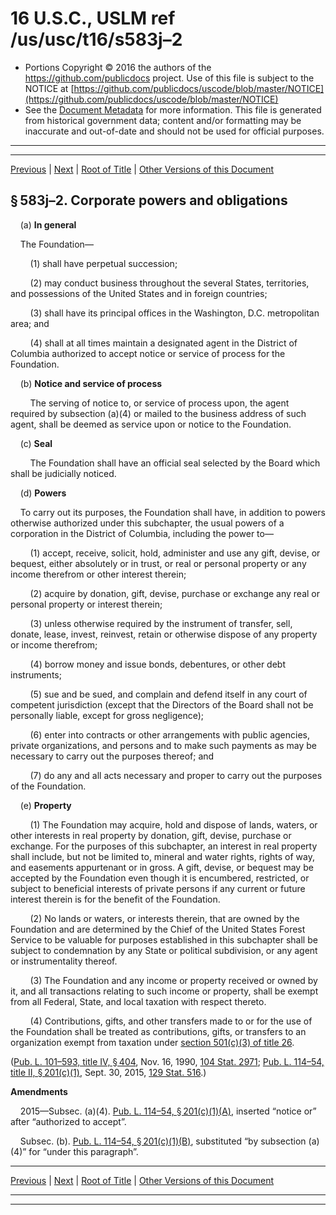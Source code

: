 ---
---

# 16 U.S.C., USLM ref /us/usc/t16/s583j–2

* Portions Copyright © 2016 the authors of the https://github.com/publicdocs project.
  Use of this file is subject to the NOTICE at [https://github.com/publicdocs/uscode/blob/master/NOTICE](https://github.com/publicdocs/uscode/blob/master/NOTICE)
* See the [Document Metadata](././../../../../..//README.md) for more information.
  This file is generated from historical government data; content and/or formatting may be inaccurate and out-of-date and should not be used for official purposes.

----------
----------

[Previous](./../../../../..//us/usc/t16/ch3/schV/m__us_usc_t16_s583j–1.md) | [Next](./../../../../..//us/usc/t16/ch3/schV/m__us_usc_t16_s583j–3.md) | [Root of Title](./../../../../../) | [Other Versions of this Document](https://publicdocs.github.io/go/links?ns=uslm&ref=%2Fus%2Fusc%2Ft16%2Fs583j%E2%80%932)

## § 583j–2. Corporate powers and obligations

    (a) __In general__ 

    The Foundation—

        (1) shall have perpetual succession;

        (2) may conduct business throughout the several States, territories, and possessions of the United States and in foreign countries;

        (3) shall have its principal offices in the Washington, D.C. metropolitan area; and

        (4) shall at all times maintain a designated agent in the District of Columbia authorized to accept notice or service of process for the Foundation.

    (b) __Notice and service of process__ 

        The serving of notice to, or service of process upon, the agent required by subsection (a)(4) or mailed to the business address of such agent, shall be deemed as service upon or notice to the Foundation.

    (c) __Seal__ 

        The Foundation shall have an official seal selected by the Board which shall be judicially noticed.

    (d) __Powers__ 

    To carry out its purposes, the Foundation shall have, in addition to powers otherwise authorized under this subchapter, the usual powers of a corporation in the District of Columbia, including the power to—

        (1) accept, receive, solicit, hold, administer and use any gift, devise, or bequest, either absolutely or in trust, or real or personal property or any income therefrom or other interest therein;

        (2) acquire by donation, gift, devise, purchase or exchange any real or personal property or interest therein;

        (3) unless otherwise required by the instrument of transfer, sell, donate, lease, invest, reinvest, retain or otherwise dispose of any property or income therefrom;

        (4) borrow money and issue bonds, debentures, or other debt instruments;

        (5) sue and be sued, and complain and defend itself in any court of competent jurisdiction (except that the Directors of the Board shall not be personally liable, except for gross negligence);

        (6) enter into contracts or other arrangements with public agencies, private organizations, and persons and to make such payments as may be necessary to carry out the purposes thereof; and

        (7) do any and all acts necessary and proper to carry out the purposes of the Foundation.

    (e) __Property__ 

        (1) The Foundation may acquire, hold and dispose of lands, waters, or other interests in real property by donation, gift, devise, purchase or exchange. For the purposes of this subchapter, an interest in real property shall include, but not be limited to, mineral and water rights, rights of way, and easements appurtenant or in gross. A gift, devise, or bequest may be accepted by the Foundation even though it is encumbered, restricted, or subject to beneficial interests of private persons if any current or future interest therein is for the benefit of the Foundation.

        (2) No lands or waters, or interests therein, that are owned by the Foundation and are determined by the Chief of the United States Forest Service to be valuable for purposes established in this subchapter shall be subject to condemnation by any State or political subdivision, or any agent or instrumentality thereof.

        (3) The Foundation and any income or property received or owned by it, and all transactions relating to such income or property, shall be exempt from all Federal, State, and local taxation with respect thereto.

        (4) Contributions, gifts, and other transfers made to or for the use of the Foundation shall be treated as contributions, gifts, or transfers to an organization exempt from taxation under [section 501(c)(3) of title 26][/us/usc/t26/s501/c/3].

([Pub. L. 101–593, title IV, § 404][/us/pl/101/593/s404], Nov. 16, 1990, [104 Stat. 2971][/us/stat/104/2971]; [Pub. L. 114–54, title II, § 201(c)(1)][/us/pl/114/54/s201/c/1], Sept. 30, 2015, [129 Stat. 516][/us/stat/129/516].)

 __Amendments__ 

    2015—Subsec. (a)(4). [Pub. L. 114–54, § 201(c)(1)(A)][/us/pl/114/54/s201/c/1/A], inserted “notice or” after “authorized to accept”.

    Subsec. (b). [Pub. L. 114–54, § 201(c)(1)(B)][/us/pl/114/54/s201/c/1/B], substituted “by subsection (a)(4)” for “under this paragraph”.

----------

[Previous](./../../../../..//us/usc/t16/ch3/schV/m__us_usc_t16_s583j–1.md) | [Next](./../../../../..//us/usc/t16/ch3/schV/m__us_usc_t16_s583j–3.md) | [Root of Title](./../../../../../) | [Other Versions of this Document](https://publicdocs.github.io/go/links?ns=uslm&ref=%2Fus%2Fusc%2Ft16%2Fs583j%E2%80%932)

----------
----------

[/us/usc/t26/s501/c/3]: https://publicdocs.github.io/go/links?ns=uslm&ref=%2Fus%2Fusc%2Ft26%2Fs501%2Fc%2F3
[/us/pl/101/593/s404]: https://publicdocs.github.io/go/links?ns=uslm&ref=%2Fus%2Fpl%2F101%2F593%2Fs404
[/us/stat/104/2971]: https://publicdocs.github.io/go/links?ns=uslm&ref=%2Fus%2Fstat%2F104%2F2971
[/us/pl/114/54/s201/c/1]: https://publicdocs.github.io/go/links?ns=uslm&ref=%2Fus%2Fpl%2F114%2F54%2Fs201%2Fc%2F1
[/us/stat/129/516]: https://publicdocs.github.io/go/links?ns=uslm&ref=%2Fus%2Fstat%2F129%2F516
[/us/pl/114/54/s201/c/1/A]: https://publicdocs.github.io/go/links?ns=uslm&ref=%2Fus%2Fpl%2F114%2F54%2Fs201%2Fc%2F1%2FA
[/us/pl/114/54/s201/c/1/B]: https://publicdocs.github.io/go/links?ns=uslm&ref=%2Fus%2Fpl%2F114%2F54%2Fs201%2Fc%2F1%2FB


